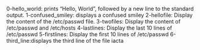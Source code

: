 0-hello_world: prints “Hello, World”, followed by a new line to the standard output.
1-confused_smiley: displays a confused smiley
2-hellofile: Display the content of the /etc/passwd file.
3-twofiles: Display the content of /etc/passwd and /etc/hosts
4-lastlines: Display the last 10 lines of /etc/passwd
5-firstlines: Display the first 10 lines of /etc/passwd
6-third_line:displays the third line of the file iacta
